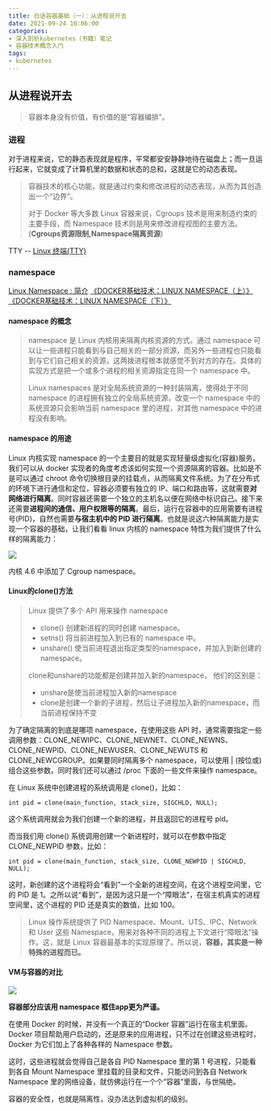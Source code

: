 ```yaml
---
title: 白话容器基础（一）：从进程说开去
date: 2021-09-24 10:06:00
categories: 
- 深入剖析kubernetes（书籍）笔记
- 容器技术概念入门
tags:
- kubernetes
---
```


## 从进程说开去

>容器本身没有价值，有价值的是“容器编排”。

### 进程

对于进程来说，它的静态表现就是程序，平常都安安静静地待在磁盘上；而一旦运行起来，它就变成了计算机里的数据和状态的总和，这就是它的动态表现。

>容器技术的核心功能，就是通过约束和修改进程的动态表现，从而为其创造出一个“边界”。
>
>对于 Docker 等大多数 Linux 容器来说，Cgroups 技术是用来制造约束的主要手段，而 Namespace 技术则是用来修改进程视图的主要方法。(**Cgroups资源限制,Namespace隔离资源**)

TTY -- [Linux 终端(TTY)](https://www.cnblogs.com/sparkdev/p/11460821.html)

### namespace

[Linux Namespace : 简介](https://www.cnblogs.com/sparkdev/p/9365405.html)
[《DOCKER基础技术：LINUX NAMESPACE（上）》](https://coolshell.cn/articles/17010.html) 
[《DOCKER基础技术：LINUX NAMESPACE（下）》](https://coolshell.cn/articles/17029.html)

#### namespace 的概念

>namespace 是 Linux 内核用来隔离内核资源的方式。通过 namespace 可以让一些进程只能看到与自己相关的一部分资源，而另外一些进程也只能看到与它们自己相关的资源，这两拨进程根本就感觉不到对方的存在。具体的实现方式是把一个或多个进程的相关资源指定在同一个 namespace 中。
>
>Linux namespaces 是对全局系统资源的一种封装隔离，使得处于不同 namespace 的进程拥有独立的全局系统资源，改变一个 namespace 中的系统资源只会影响当前 namespace 里的进程，对其他 namespace 中的进程没有影响。

#### namespace 的用途

Linux 内核实现 namespace 的一个主要目的就是实现轻量级虚拟化(容器)服务。
我们可以从 docker 实现者的角度考虑该如何实现一个资源隔离的容器。比如是不是可以通过 chroot 命令切换根目录的挂载点，从而隔离文件系统。为了在分布式的环境下进行通信和定位，容器必须要有独立的 IP、端口和路由等，这就需要**对网络进行隔离**。同时容器还需要一个独立的主机名以便在网络中标识自己。接下来还需要**进程间的通信、用户权限等的隔离**。最后，运行在容器中的应用需要有进程号(PID)，自然也需要**与宿主机中的 PID 进行隔离**。也就是说这六种隔离能力是实现一个容器的基础，让我们看看 linux 内核的 namespace 特性为我们提供了什么样的隔离能力：

![](https://cdn.jsdelivr.net/gh/LVicBlack/IMG/root/20210924180752.png)

内核 4.6 中添加了 Cgroup namespace。

#### Linux的clone()方法

>Linux 提供了多个 API 用来操作 namespace
>- clone() 创建新进程的同时创建 namespace。
>- setns() 将当前进程加入到已有的 namespace 中。
>- unshare() 使当前进程退出指定类型的namespace，并加入到新创建的namespace。
>
>clone和unshare的功能都是创建并加入新的namespace， 他们的区别是：
>  - unshare是使当前进程加入新的namespace
>  - clone是创建一个新的子进程，然后让子进程加入新的namespace，而当前进程保持不变

为了确定隔离的到底是哪项 namespace，在使用这些 API 时，通常需要指定一些调用参数：CLONE_NEWIPC、CLONE_NEWNET、CLONE_NEWNS、CLONE_NEWPID、CLONE_NEWUSER、CLONE_NEWUTS 和 CLONE_NEWCGROUP。如果要同时隔离多个 namespace，可以使用 | (按位或)组合这些参数。同时我们还可以通过 /proc 下面的一些文件来操作 namespace。



在 Linux 系统中创建进程的系统调用是 clone()，比如：
```
int pid = clone(main_function, stack_size, SIGCHLD, NULL); 
```
这个系统调用就会为我们创建一个新的进程，并且返回它的进程号 pid。

而当我们用 clone() 系统调用创建一个新进程时，就可以在参数中指定 CLONE_NEWPID 参数，比如：
```
int pid = clone(main_function, stack_size, CLONE_NEWPID | SIGCHLD, NULL); 
```
这时，新创建的这个进程将会“看到”一个全新的进程空间，在这个进程空间里，它的 PID 是 1。之所以说“看到”，是因为这只是一个“障眼法”，在宿主机真实的进程空间里，这个进程的 PID 还是真实的数值，比如 100。

>Linux 操作系统提供了 PID Namespace、Mount、UTS、IPC、Network 和 User 这些 Namespace，用来对各种不同的进程上下文进行“障眼法”操作。这，就是 Linux 容器最基本的实现原理了。所以说，**容器，其实是一种特殊的进程而已。**


#### VM与容器的对比
![](https://cdn.jsdelivr.net/gh/LVicBlack/IMG/root/VM&%E5%AE%B9%E5%99%A8%E5%AF%B9%E6%AF%94%E5%9B%BE.png)

**容器部分应该用 namespace 框住app更为严谨。**

在使用 Docker 的时候，并没有一个真正的“Docker 容器”运行在宿主机里面。Docker 项目帮助用户启动的，还是原来的应用进程，只不过在创建这些进程时，Docker 为它们加上了各种各样的 Namespace 参数。

这时，这些进程就会觉得自己是各自 PID Namespace 里的第 1 号进程，只能看到各自 Mount Namespace 里挂载的目录和文件，只能访问到各自 Network Namespace 里的网络设备，就仿佛运行在一个个“容器”里面，与世隔绝。

容器的安全性，也就是隔离性，没办法达到虚拟机的级别。
